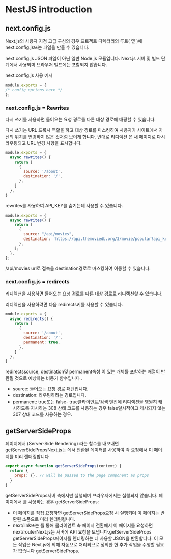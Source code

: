 # NestJS introduction

## next.config.js

Next.js의 사용자 지정 고급 구성의 경우 프로젝트 디렉터리의 루트( 옆 )에 next.config.js또는 파일을 만들 수 있습니다.

next.config.js JSON 파일이 아닌 일반 Node.js 모듈입니다. Next.js 서버 및 빌드 단계에서 사용되며 브라우저 빌드에는 포함되지 않습니다.

next.config.js 사용 예시

```javascript
module.exports = {
/* config options here */
};
```
### next.config.js = Rewrites

다시 쓰기를 사용하면 들어오는 요청 경로를 다른 대상 경로에 매핑할 수 있습니다.

다시 쓰기는 URL 프록시 역할을 하고 대상 경로를 마스킹하여 사용자가 사이트에서 자신의 위치를 ​​변경하지 않은 것처럼 보이게 합니다. 반대로 리디렉션 은 새 페이지로 다시 라우팅되고 URL 변경 사항을 표시합니다.
```javascript
module.exports = {
  async rewrites() {
    return [
      {
        source: '/about',
        destination: '/',
      },
    ]
  },
}
```
rewrites를 사용하여 API_KEY를 숨기는데 사용할 수 있습니다.

```javascript
module.exports = {
  async rewrites() {
    return [
      {
        source: "/api/movies",
        destination: `https://api.themoviedb.org/3/movie/popular?api_key=${API_KEY}`,
      },
    ];
  },
};
```
/api/movies url로 접속을 destination경로로 마스킹하여 이동할 수 있습니다.

### next.config.js = redirects
리디렉션을 사용하면 들어오는 요청 경로를 다른 대상 경로로 리디렉션할 수 있습니다.

리디렉션을 사용하려면 다음 redirects키를 사용할 수 있습니다.
```javascript
module.exports = {
  async redirects() {
    return [
      {
        source: '/about',
        destination: '/',
        permanent: true,
      },
    ]
  },
}
```
redirectssource, destination및 permanent속성 이 있는 개체를 포함하는 배열이 반환될 것으로 예상하는 비동기 함수입니다 .

- source: 들어오는 요청 경로 패턴입니다.
- destination: 라우팅하려는 경로입니다.
- permanent: true또는 false- true클라이언트/검색 엔진에 리디렉션을 영원히 캐시하도록 지시하는 308 상태 코드를 사용하는 경우 false일시적이고 캐시되지 않는 307 상태 코드를 사용하는 경우.


## getServerSideProps
페이지에서 (Server-Side Rendering) 라는 함수를 내보내면 getServerSidePropsNext.js는 에서 반환된 데이터를 사용하여 각 요청에서 이 페이지를 미리 렌더링합니다

```javascript
export async function getServerSideProps(context) {
  return {
    props: {}, // will be passed to the page component as props
  }
}
```
getServerSideProps서버 측에서만 실행되며 브라우저에서는 실행되지 않습니다. 페이지에서 를 사용하는 경우 getServerSideProps:

- 이 페이지를 직접 요청하면 getServerSideProps요청 시 실행되며 이 페이지는 반환된 소품으로 미리 렌더링됩니다.
- next/link또는 를 통해 클라이언트 측 페이지 전환에서 이 페이지를 요청하면 next/routerNext.js는 서버에 API 요청을 보냅니다.getServerSideProps
getServerSideProps페이지를 렌더링하는 데 사용할 JSON을 반환합니다. 이 모든 작업은 Next.js에 의해 자동으로 처리되므로 정의한 한 추가 작업을 수행할 필요가 없습니다 getServerSideProps.


